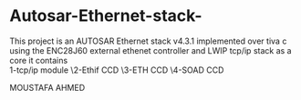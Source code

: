 # Autosar-Ethernet-stack-

This project is an AUTOSAR Ethernet stack v4.3.1 implemented over tiva c using the ENC28J60 external ethenet controller and LWIP tcp/ip stack as a core  it contains <br />
 1-tcp/ip module 
\2-Ethif CCD
\3-ETH   CCD
\4-SOAD  CCD 

MOUSTAFA AHMED
